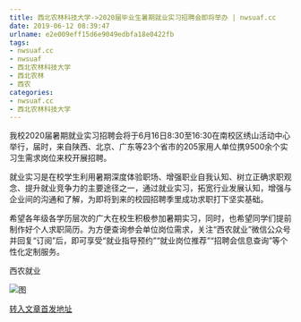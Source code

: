 ```yaml
---
title: 西北农林科技大学->2020届毕业生暑期就业实习招聘会即将举办 | nwsuaf.cc
date: 2019-06-12 08:39:47
urlname: e2e009eff15d6e9049edbfa18e0422fb
tags: 
- nwsuaf.cc
- nwsuaf
- 西北农林科技大学
- 西北农林
- 西农
categories:
- nwsuaf.cc
- 西北农林科技大学
---
```



我校2020届暑期就业实习招聘会将于6月16日8:30至16:30在南校区绣山活动中心举行，届时，来自陕西、北京、广东等23个省市的205家用人单位携9500余个实习生需求岗位来校开展招聘。

就业实习是在校学生利用暑期深度体验职场、增强职业自我认知、树立正确求职观念、提升就业竞争力的主要途径之一，通过就业实习，拓宽行业发展认知，增强与企业间的沟通和了解，为即将到来的校园招聘季里成功求职打下坚实基础。

希望各年级各学历层次的广大在校生积极参加暑期实习，同时，也希望同学们提前制作好个人求职简历。为方便查询参会单位岗位需求，关注“西农就业”微信公众号并回复“订阅”后，即可享受“就业指导预约”“就业岗位推荐”“招聘会信息查询”等个性化定制服务。

西农就业



![图](https://news.nwsuaf.edu.cn/images/content/2019-06/20190611161638263050.png)

[转入文章首发地址](https://news.nwsuaf.edu.cn/xnxw/90181.htm)